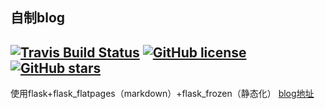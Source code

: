 ## 自制blog
[![Travis Build Status](https://travis-ci.org/zeromake/zero_blog.svg?branch=master)](https://travis-ci.org/zeromake/zero_blog.svg?branch=master)
[![GitHub license](https://img.shields.io/badge/license-MIT-blue.svg?style=flat-square)](https://github.com/zeromake/zero_blog/raw/master/LICENSE)
[![GitHub stars](https://img.shields.io/github/stars/zeromake/zero_blog.svg?style=flat-square)](https://github.com/zeromake/zero_blog/stargazers)
---
使用flask+flask_flatpages（markdown）+flask_frozen（静态化）
[blog地址](http://blog.zeromake.com)
